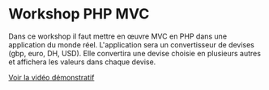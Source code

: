 # Workshop PHP MVC
Dans ce workshop il faut mettre en œuvre MVC en PHP dans une application du monde réel. L'application sera un convertisseur de devises (gbp, euro, DH, USD). Elle convertira une devise choisie en plusieurs autres et affichera les valeurs dans chaque devise.

[Voir la vidéo démonstratif](https://github.com/HananeJab/workshopMVCphp/blob/main/Workshop%20MVC%20Simple/Mvc.webm)


